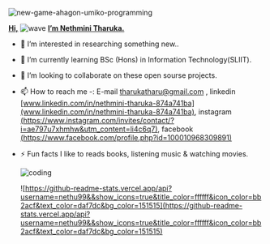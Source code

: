   
   ![new-game-ahagon-umiko-programming](https://user-images.githubusercontent.com/79852934/177247488-97c12e9e-6555-459c-bf09-ba68a33a84de.gif)

   [**Hi,**](**Hi,**)            ![wave](https://user-images.githubusercontent.com/79852934/177246997-68233126-9933-4310-bafd-e8fbf81ca045.gif)
                               [**I’m Nethmini Tharuka.**](**I%E2%80%99m%20Nethmini%20Tharuka.**)
				

            
- 👀 I’m interested in researching something new..
- 🌱 I’m currently learning BSc (Hons) in Information Technology(SLIIT).
- 💞️ I’m looking to collaborate on these open sourse projects.
- 📫 How to reach me -:  E-mail [tharukatharu@gmail.com](tharukatharu@gmail.com) , linkedin [www.linkedin.com/in/nethmini-tharuka-874a741ba](www.linkedin.com/in/nethmini-tharuka-874a741ba), instagram [(https://www.instagram.com/invites/contact/?i=ae797u7xhmhw&utm_content=li4c6q7)](https://www.instagram.com/invites/contact/?i=ae797u7xhmhw&utm_content=li4c6q7), facebook  [(https://www.facebook.com/profile.php?id=100010968309891)](https://www.facebook.com/profile.php?id=100010968309891%5D)
- ⚡ Fun facts I like to reads books, listening music & watching movies.

     ![coding](https://user-images.githubusercontent.com/79852934/177248887-b3457bbd-87f0-478a-ae6e-2c9428940524.gif)
     
     
  ![https://github-readme-stats.vercel.app/api?username=nethu99&&show_icons=true&title_color=ffffff&icon_color=bb2acf&text_color=daf7dc&bg_color=151515](https://github-readme-stats.vercel.app/api?username=nethu99&&show_icons=true&title_color=ffffff&icon_color=bb2acf&text_color=daf7dc&bg_color=151515)




<!---
nethu99/nethu99 is a ✨ special ✨ repository because its `README.md` (this file) appears on your GitHub profile.
You can click the Preview link to take a look at your changes.
--->
